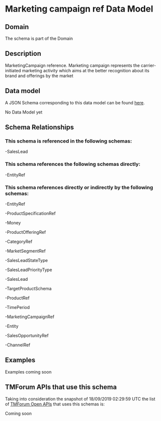 # Marketing campaign ref Data Model

## Domain

The  schema is part of the  Domain

## Description

MarketingCampaign reference. Marketing campaign represents the carrier-initiated marketing activity which aims at the better recognition about its brand and offerings by the market

## Data model

A JSON Schema corresponding to this data model can be found
[here](https://github.com/tmforum-rand/schemas/blob/master/MarketingSales/MarketingCampaignRef.schema.json).

No Data Model yet

## Schema Relationships

### This schema is referenced in the following schemas:

-SalesLead

### This schema references the following schemas directly:

-EntityRef

### This schema references directly or indirectly by the following schemas:

-EntityRef

-ProductSpecificationRef

-Money

-ProductOfferingRef

-CategoryRef

-MarketSegmentRef

-SalesLeadStateType

-SalesLeadPriorityType

-SalesLead

-TargetProductSchema

-ProductRef

-TimePeriod

-MarketingCampaignRef

-Entity

-SalesOpportunityRef

-ChannelRef



## Examples

Examples coming soon

## TMForum APIs that use this schema

Taking into consideration the snapshot of 18/09/2019 02:29:59 UTC the list of [TMForum Open APIs](https://www.tmforum.org/open-apis/) that uses this schemas is:

Coming soon